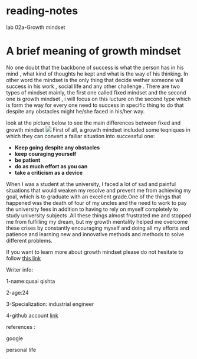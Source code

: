 # reading-notes
lab 02a-Growth mindset
# A brief meaning of growth mindset
No one doubt that the backbone of success is what the person has in his mind , what kind of thoughts he kept and what is the way of his thinking. In other word the mindset is the only thing that decide wether someone will success in his work , social life and any other challenge . There are two types of mindset mainly, the first one called fixed mindset and the second one is growth mindset , i will focus on this lucture on the second type which is form the way for every one need to success in specific thing to do that despite any obstacles might he/she faced in his/her way.

look at the picture below to see the main differences between fixed and growth mindset 
![](https://3kllhk1ibq34qk6sp3bhtox1-wpengine.netdna-ssl.com/wp-content/uploads/NewGrowthMindset2.png)
First of all, a growth mindset included some teqniques in which they can convert a failiar situation into successful one:
- **Keep going despite any obstacles**
- **keep couraging yourself**
- **be patient**
- **do as much effort as you can** 
- **take a criticism as a device**

When I was a student at the university, I faced a lot of sad and painful situations that would weaken my resolve and prevent me from achieving my goal, which is to graduate with an excellent grade.One of the things that happened was the death of four of my uncles and the need to work to pay the university fees in addition to having to rely on myself completely to study university subjects .All these things almost frustrated me and stopped me from fulfilling my dream, but my growth mentality helped me overcome these crises by constantly encouraging myself and doing all my efforts and patience and learning new and innovative methods and methods to solve different problems.

If you want to learn more about growth mindset please do not hesitate to follow [this link](https://www.atlassian.com/blog/inside-atlassian/growth-mindset) 


Writer info:

1-name:qusai qishta

2-age:24 

3-Specialization: industrial engineer 

4-github account [link](https://github.com/qusaiqishta)

references :

google 

personal life

